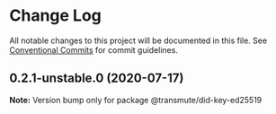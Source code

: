 # Change Log

All notable changes to this project will be documented in this file.
See [Conventional Commits](https://conventionalcommits.org) for commit guidelines.

## 0.2.1-unstable.0 (2020-07-17)

**Note:** Version bump only for package @transmute/did-key-ed25519
